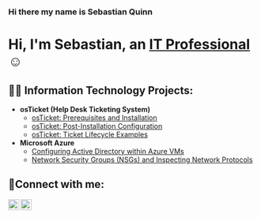 ### Hi there my name is Sebastian Quinn

<h1>Hi, I'm Sebastian, an <a href="https://linkedin.com/in/sebastian-quinn-64bb0925b/">IT Professional</a>☺</h1>

<h2>👨‍💻 Information Technology Projects:</h2>

- <b>osTicket (Help Desk Ticketing System)</b>
  - [osTicket: Prerequisites and Installation](https://github.com/seabass27/osticket-prereqs)
  - [osTicket: Post-Installation Configuration](https://github.com/seabass27/post-install-config)
  - [osTicket: Ticket Lifecycle Examples](https://github.com/seabass27/ticket-lifecycle)
- <b>Microsoft Azure</b>
  - [Configuring Active Directory within Azure VMs](https://github.com/seabass27/configure-ad)
  - [Network Security Groups (NSGs) and Inspecting Network Protocols](https://github.com/seabass27/azure-network-protocols)

<h2>🤳Connect with me:</h2>


[<img align="left" alt="Sebastian | LinkedIn" width="22px" src="https://cdn.jsdelivr.net/npm/simple-icons@v3/icons/linkedin.svg" />][linkedin]
[<img align="left" alt="Sebastian | Instagram" width="22px" src="https://cdn.jsdelivr.net/npm/simple-icons@v3/icons/instagram.svg" />][instagram]


[instagram]: https://www.instagram.com/s_quinn12
[linkedin]: https://linkedin.com/in/sebastian-quinn-64bb0925b/
